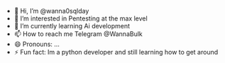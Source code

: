 - 👋 Hi, I’m @wanna0sqlday
- 👀 I’m interested in Pentesting at the max level
- 🌱 I’m currently learning Ai development
- 📫 How to reach me Telegram @WannaBulk
- 😄 Pronouns: ...
- ⚡ Fun fact: Im a python developer and still learning how to get around 


